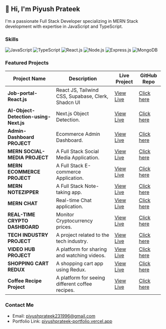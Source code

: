## 👋 Hi, I'm Piyush Prateek

I'm a passionate Full Stack Developer specializing in MERN Stack development with expertise in JavaScript and TypeScript.

### Skills

![JavaScript](https://img.shields.io/badge/JavaScript-★★★☆☆-yellow)
![TypeScript](https://img.shields.io/badge/TypeScript-★★★☆☆-blue)
![React.js](https://img.shields.io/badge/React-★★★☆☆-blue)
![Node.js](https://img.shields.io/badge/Node.js-★★★☆☆-green)
![Express.js](https://img.shields.io/badge/Express.js-★★★☆☆-purple)
![MongoDB](https://img.shields.io/badge/MongoDB-★★★☆☆-brightgreen)

### Featured Projects

| Project Name         | Description                                | Live Project                 | GitHub Repo          |
|----------------------|--------------------------------------------|----------------------|----------------------|
|**Job-portal-React.js** |React JS, Tailwind CSS, Supabase, Clerk, Shadcn UI  | [View Live](https://job-portal-project-ochre.vercel.app/)          | [Click here](https://github.com/piyushpratek/Job-Portal-Project) |
|**AI-Object-Detection-using-Next.js** |Next.js Object Detection.  | [View Live](https://object-detection-tawny.vercel.app/)          | [Click here](https://github.com/piyushpratek/object-detection) |
|**Admin-Dashboard PROJECT** |Ecommerce Admin Dashboard.  | [View Live](https://admin-dashboard-sigma-smoky.vercel.app/)           | [Click here](https://github.com/piyushpratek/Admin-Dashboard) |
|**MERN SOCIAL-MEDIA PROJECT** |A Full Stack Social Media Application.  | [View Live](https://socialapp-o3ep.onrender.com)           | [Click here](https://github.com/piyushpratek/mern-socialmedia) |
|**MERN ECOMMERCE PROJECT** |A Full Stack E-commerce Application.       | [View Live](https://ecommerce-06le.onrender.com/)          | [Click here](https://github.com/piyushpratek/EcommerceMernProject) |
| **MERN NOTEZIPPER**      | A Full Stack Note-taking app.              | [View Live](https://note-zipper-2o9s.onrender.com/)        | [Click here](https://github.com/piyushpratek/NoteZipper) |
| **MERN CHAT**            | Real-time Chat application.                | [View Live](https://chat-rlbn.onrender.com/chats/)         | [Click here](https://github.com/piyushpratek/mern-chat-app-piyush) |
| **REAL-TIME CRYPTO DASHBOARD** | Monitor Cryptocurrency prices.       | [View Live](https://crypto-currency-app-red.vercel.app/)   | [Click here](https://github.com/piyushpratek/CryptoCurrencyApp) |
| **TECH INDUSTRY PROJECT**| A project related to the tech industry.    | [View Live](https://reactone-five.vercel.app/)             | [Click here](https://github.com/piyushpratek/TechIndustryProject) |
| **VIDEO HUB PROJECT**    | A platform for sharing and watching videos.| [View Live](https://videohubproject.vercel.app/)           | [Click here](https://github.com/piyushpratek/VideoHubProject) |
| **SHOPPING CART REDUX**  | A shopping cart app using Redux.           | [View Live](https://shopping-cart-redux-gamma.vercel.app/) | [Click here](https://github.com/piyushpratek/ShoppingCartRedux) |
| **Coffee Recipe Project**    | A platform for seeing different coffee recipes.| [View Live](https://coffee-frontend-eight.vercel.app/)           | [Click here](Soon) |


### Contact Me

- Email: piyushprateek231996@gmail.com
- Portfolio Link: [piyushprateek-portfolio.vercel.app](https://piyushprateek-portfolio.vercel.app/)




<!---
piyushpratek/piyushpratek is a ✨ special ✨ repository because its `README.md` (this file) appears on your GitHub profile.
You can click the Preview link to take a look at your changes.
--->
